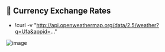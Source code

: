 ## 💱 Currency Exchange Rates

- !curl -v "http://api.openweathermap.org/data/2.5/weather?q=Ufa&appid=..."

![image](https://github.com/DmPanf/MatPlotLib_Plotly_Charts/assets/99917230/8c8fc869-ecb6-4c63-954e-cb912bc1af90)
